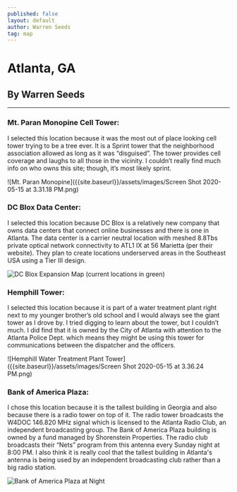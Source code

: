 ```yaml
---
published: false
layout: default
author: Warren Seeds
tag: map
---
```

# Atlanta, GA
## By Warren Seeds

---

### Mt. Paran Monopine Cell Tower:

I selected this location because it was the most out of place looking cell tower trying to be a tree ever. It is a Sprint tower that the neighborhood association allowed as long as it was “disguised”. The tower provides cell coverage and laughs to all those in the vicinity. I couldn’t really find much info on who owns this site; though, it’s most likely sprint.

![Mt. Paran Monopine]({{site.baseurl}}/assets/images/Screen Shot 2020-05-15 at 3.31.18 PM.png)


### DC Blox Data Center:

I selected this location because DC Blox is a relatively new company that owns data centers that connect online businesses and there is one in Atlanta. The data center is a carrier neutral location with meshed 8.8Tbs private optical network connectivity to ATL1 IX at 56 Marietta (per their website). They plan to create locations underserved areas in the Southeast USA using a Tier III design.

![DC Blox Expansion Map (current locations in green)]({{site.baseurl}}/https://siteselection.com/issues/2019/nov/images/map_2.jpg)

### Hemphill Tower:

I selected this location because it is part of a water treatment plant right next to my younger brother’s old school and I would always see the giant tower as I drove by. I tried digging to learn about the tower, but I couldn’t much. I did find that it is owned by the City of Atlanta with attention to the Atlanta Police Dept. which means they might be using this tower for communications between the dispatcher and the officers.

![Hemphill Water Treatment Plant Tower]({{site.baseurl}}/assets/images/Screen Shot 2020-05-15 at 3.36.24 PM.png)


### Bank of America Plaza:

I chose this location because it is the tallest building in Georgia and also because there is a radio tower on top of it. The radio tower broadcasts the W4DOC 146.820 MHz signal which is licensed to the Atlanta Radio Club, an independent broadcasting group. The Bank of America Plaza building is owned by a fund managed by Shorenstein Properties. The radio club broadcasts their “Nets” program from this antenna every Sunday night at 8:00 PM. I also think it is really cool that the tallest building in Atlanta's antenna is being used by an independent broadcasting club rather than a big radio station.

![Bank of America Plaza at Night]({{site.baseurl}}/https://www.atlantadowntown.com/_files/images/boaplaza_atlanta.jpg)
